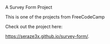 A Survey Form Project

This is one of the projects from FreeCodeCamp

Check out the project here:

https://seraze3x.github.io/survey-form/.
